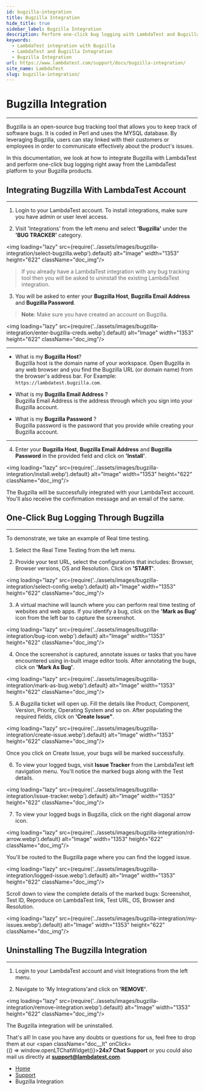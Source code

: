 ```yaml
---
id: bugzilla-integration
title: Bugzilla Integration
hide_title: true
sidebar_label: Bugzilla Integration
description: Perform one-click bug logging with LambdaTest and Bugzilla integration. Capture screenshots, annotate issues, and share them directly from the LambdaTest platform to your Bugzilla products.
keywords:
  - LambdaTest integration with Bugzilla 
  - LambdaTest and Bugzilla Integration
  - Bugzilla Integration
url: https://www.lambdatest.com/support/docs/bugzilla-integration/
site_name: LambdaTest
slug: bugzilla-integration/
---
```


<script type="application/ld+json"
      dangerouslySetInnerHTML={{ __html: JSON.stringify({
       "@context": "https://schema.org",
        "@type": "BreadcrumbList",
        "itemListElement": [{
          "@type": "ListItem",
          "position": 1,
          "name": "Home",
          "item": "https://www.lambdatest.com"
        },{
          "@type": "ListItem",
          "position": 2,
          "name": "Support",
          "item": "https://www.lambdatest.com/support/docs/"
        },{
          "@type": "ListItem",
          "position": 3,
          "name": "Bugzilla Integration",
          "item": "https://www.lambdatest.com/support/docs/bugzilla-integration/"
        }]
      })
    }}
></script>

# Bugzilla Integration
***

Bugzilla is an open-source bug tracking tool that allows you to keep track of software bugs. It is coded in Perl and uses the MYSQL database. By leveraging Bugzilla, users can stay linked with their customers or employees in order to communicate effectively about the product's issues. 

In this documentation, we look at how to integrate Bugzilla with LambdaTest and perform one-click bug logging right away from the LambdaTest platform to your Bugzilla products.

## Integrating Bugzilla With LambdaTest Account
***

1. Login to your LambdaTest account. To install integrations, make sure you have admin or user level access.

2. Visit 'Integrations' from the left menu and select **'Bugzilla'** under the **'BUG TRACKER'** category.

<img loading="lazy" src={require('../assets/images/bugzilla-integration/select-bugzilla.webp').default} alt="Image" width="1353" height="622"  className="doc_img"/>

>If you already have a LambdaTest integration with any bug tracking tool then you will be asked to uninstall the existing LambdaTest integration.

3. You will be asked to enter your **Bugzilla Host**, **Bugzilla Email Address** and **Bugzilla Password**.

>**Note**: Make sure you have created an account on Bugzilla.

<img loading="lazy" src={require('../assets/images/bugzilla-integration/enter-bugzilla-creds.webp').default} alt="Image" width="1353" height="622"  className="doc_img"/>

---
* What is my **Bugzilla Host**?<br/>
Bugzilla host is the domain name of your workspace. Open Bugzilla in any web browser and you find the Bugzilla URL (or domain name) from the browser's address bar. For Example: `https://lambdatest.bugzilla.com`.

* What is my **Bugzilla Email Address** ?<br/>
Bugzilla Email Address is the address through which you sign into your Bugzilla account.

* What is my **Bugzilla Password** ?<br/>
Bugzilla password is the password that you provide while creating your Bugzilla account.
---

4. Enter your **Bugzilla Host**, **Bugzilla Email Address** and **Bugzilla Password** in the provided field and click on **'Install'**.

<img loading="lazy" src={require('../assets/images/bugzilla-integration/install.webp').default} alt="Image" width="1353" height="622"  className="doc_img"/>

The Bugzilla will be successfully integrated with your LambdaTest account. You'll also receive the confirmation message and an email of the same. 

## One-Click Bug Logging Through Bugzilla
***
To demonstrate, we take an example of Real time testing.

1. Select the Real Time Testing from the left menu.

2. Provide your test URL, select the configurations that includes: Browser, Browser versions, OS and Resolution. Click on **'START'**.

<img loading="lazy" src={require('../assets/images/bugzilla-integration/select-config.webp').default} alt="Image" width="1353" height="622"  className="doc_img"/>

3. A virtual machine will launch where you can perform real time testing of websites and web apps. If you identify a bug, click on the **'Mark as Bug'** icon from the left bar to capture the screenshot.  

<img loading="lazy" src={require('../assets/images/bugzilla-integration/bug-icon.webp').default} alt="Image" width="1353" height="622"  className="doc_img"/>

4. Once the screenshot is captured, annotate issues or tasks that you have encountered using in-built image editor tools. After annotating the bugs, click on **'Mark As Bug'**.

<img loading="lazy" src={require('../assets/images/bugzilla-integration/mark-as-bug.webp').default} alt="Image" width="1353" height="622"  className="doc_img"/>

5. A Bugzilla ticket will open up. Fill the details like Product, Component, Version, Priority, Operating System and so on. After populating the required fields, click on **'Create Issue"**.

<img loading="lazy" src={require('../assets/images/bugzilla-integration/create-issue.webp').default} alt="Image" width="1353" height="622"  className="doc_img"/>

Once you click on Create Issue, your bugs will be marked successfully.

6. To view your logged bugs, visit **Issue Tracker** from the LambdaTest left navigation menu. You'll notice the marked bugs along with the Test details.

<img loading="lazy" src={require('../assets/images/bugzilla-integration/issue-tracker.webp').default} alt="Image" width="1353" height="622"  className="doc_img"/>

7. To view your logged bugs in Bugzilla, click on the right diagonal arrow icon. 

<img loading="lazy" src={require('../assets/images/bugzilla-integration/rd-arrow.webp').default} alt="Image" width="1353" height="622"  className="doc_img"/>

You'll be routed to the Bugzilla page where you can find the logged issue.

<img loading="lazy" src={require('../assets/images/bugzilla-integration/logged-issue.webp').default} alt="Image" width="1353" height="622"  className="doc_img"/>

Scroll down to view the complete details of the marked bugs: Screenshot, Test ID, Reproduce on LambdaTest link, Test URL, OS, Browser and Resolution.

<img loading="lazy" src={require('../assets/images/bugzilla-integration/my-issues.webp').default} alt="Image" width="1353" height="622"  className="doc_img"/>


## Uninstalling The Bugzilla Integration
***

1. Login to your LambdaTest account and visit Integrations from the left menu.

2. Navigate to 'My Integrations'and click on **'REMOVE'**.

<img loading="lazy" src={require('../assets/images/bugzilla-integration/remove-integration.webp').default} alt="Image" width="1353" height="622"  className="doc_img"/>

The Bugzilla integration will be uninstalled.

>
That's all! In case you have any doubts or questions for us, feel free to drop them at our <span className="doc__lt" onClick={() => window.openLTChatWidget()}>**24x7 Chat Support**</span> or you could also mail us directly at **[support@lambdatest.com](mailto:support@lambdatest.com)**.

<nav aria-label="breadcrumbs">
  <ul className="breadcrumbs">
    <li className="breadcrumbs__item">
      <a className="breadcrumbs__link" target="_self" href="https://www.lambdatest.com">
        Home
      </a>
    </li>
    <li className="breadcrumbs__item">
      <a className="breadcrumbs__link" target="_self" href="https://www.lambdatest.com/support/docs/">
        Support
      </a>
    </li>
    <li className="breadcrumbs__item breadcrumbs__item--active">
      <span className="breadcrumbs__link">
       Bugzilla Integration
      </span>
    </li>
  </ul>
</nav>









